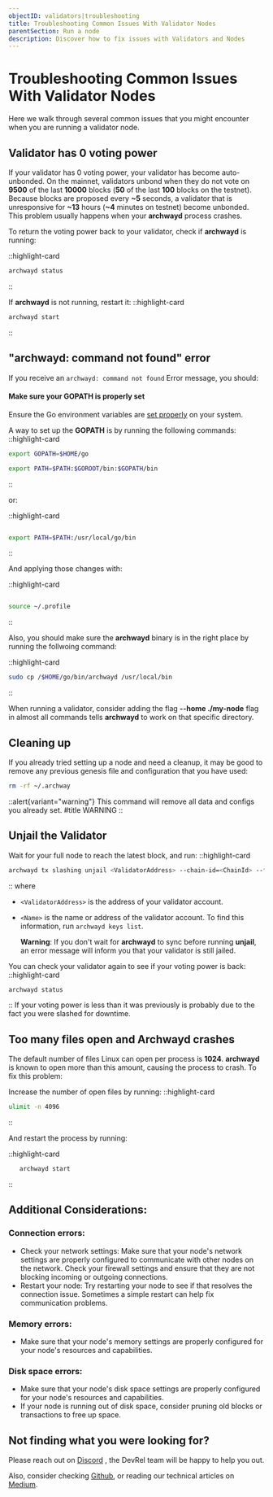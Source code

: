 ```yaml
---
objectID: validators|troubleshooting
title: Troubleshooting Common Issues With Validator Nodes
parentSection: Run a node
description: Discover how to fix issues with Validators and Nodes
---
```


# Troubleshooting Common Issues With Validator Nodes

Here we walk through several common issues that you might encounter when you are running a validator node.

## Validator has 0 voting power

If your validator has 0 voting power, your validator has become auto-unbonded. On the mainnet, validators unbond when they do not vote on **9500** of the last **10000** blocks (**50** of the last **100** blocks on the testnet). Because blocks are proposed every **~5** seconds, a validator that is unresponsive for **~13** hours (**~4** minutes on testnet) become unbonded. This problem usually happens when your **archwayd** process crashes.

To return the voting power back to your validator, check if **archwayd** is running:

::highlight-card

```bash
archwayd status
```

::

If **archwayd** is not running, restart it:
::highlight-card

```bash
archwayd start
```

::

## "archwayd: command not found" error

If you receive an  `archwayd: command not found` Error message, you should:

#### Make sure your **GOPATH** is properly set
Ensure the Go environment variables are <a href="https://golang.org/doc/gopath_code#GOPATH" target="_blank">set properly</a> on your system.

A way to set up the **GOPATH** is by running the following commands:
::highlight-card
```bash
export GOPATH=$HOME/go

export PATH=$PATH:$GOROOT/bin:$GOPATH/bin
```
::

or:

::highlight-card
```bash

export PATH=$PATH:/usr/local/go/bin
```

::

And applying those changes with:

::highlight-card
```bash

source ~/.profile
```

::



Also, you should make sure the **archwayd** binary is in the right place by running the follwoing command:

::highlight-card

```bash
sudo cp /$HOME/go/bin/archwayd /usr/local/bin
```

::


When running a validator, consider adding the flag **--home ./my-node** flag in almost all commands tells **archwayd** to work on that specific directory.

## Cleaning up

If you already tried setting up a node and need a cleanup, it may be good to remove any previous genesis file and configuration that you have used:


```bash
rm -rf ~/.archway
```


::alert{variant="warning"}
This command will remove all data and configs you already set.
#title
WARNING
::

## Unjail the Validator

Wait for your full node to reach the latest block, and run:
::highlight-card

```bash
archwayd tx slashing unjail <ValidatorAddress> --chain-id=<ChainId> --from=<Name>
```

::
where

- `<ValidatorAddress>` is the address of your validator account.
- `<Name>` is the name or address of the validator account. To find this information, run `archwayd keys list`.

  **Warning**:
  If you don't wait for **archwayd** to sync before running **unjail**, an error message will inform you that your validator is still jailed.

You can check your validator again to see if your voting power is back:
::highlight-card

```bash
archwayd status
```

::
If your voting power is less than it was previously is probably due to the fact you were slashed for downtime.

## Too many files open and Archwayd crashes

The default number of files Linux can open per process is **1024**. **archwayd** is known to open more than this amount, causing the process to crash. To fix this problem:

Increase the number of open files by running:
::highlight-card

```bash
ulimit -n 4096
```



::


And restart the process by running:

::highlight-card

```bash
   archwayd start
```

::

## Additional Considerations:

### **Connection errors**:
- Check your network settings: Make sure that your node's network settings are properly configured to communicate with other nodes on the network. Check your firewall settings and ensure that they are not blocking incoming or outgoing connections.
- Restart your node: Try restarting your node to see if that resolves the connection issue. Sometimes a simple restart can help fix communication problems.

### **Memory errors**:
- Make sure that your node's memory settings are properly configured for your node's resources and capabilities.

### **Disk space errors**:
- Make sure that your node's disk space settings are properly configured for your node's resources and capabilities.
- If your node is running out of disk space, consider pruning old blocks or transactions to free up space.

## Not finding what you were looking for?

Please reach out on <a href="https://discord.gg/-5FVvx3WGfa" target="_blank">Discord</a>
, the DevRel team will be happy to help you out.

Also, consider checking <a href="https://github.com/archway-network" target="_blank">Github</a>, or reading our technical articles on <a href="https://medium.com/archwayhq" target="_blank">Medium</a>.
